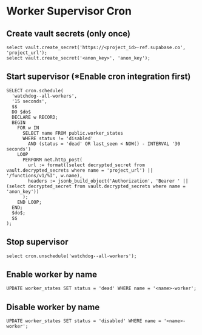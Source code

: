 # Worker Supervisor Cron

## Create vault secrets (only once)

```
select vault.create_secret('https://<project_id>-ref.supabase.co', 'project_url');
select vault.create_secret('<anon_key>', 'anon_key');
```

## Start supervisor (*Enable cron integration first)

```
SELECT cron.schedule(
  'watchdog--all-workers',
  '15 seconds',
  $$
  DO $do$
  DECLARE w RECORD;
  BEGIN
    FOR w IN
      SELECT name FROM public.worker_states
      WHERE status != 'disabled'
        AND (status = 'dead' OR last_seen < NOW() - INTERVAL '30 seconds')
    LOOP
      PERFORM net.http_post(
        url := format((select decrypted_secret from vault.decrypted_secrets where name = 'project_url') || '/functions/v1/%I', w.name),
        headers := jsonb_build_object('Authorization', 'Bearer ' || (select decrypted_secret from vault.decrypted_secrets where name = 'anon_key'))
      );
    END LOOP;
  END;
  $do$;
  $$
);
```

## Stop supervisor

```
select cron.unschedule('watchdog--all-workers');
```

## Enable worker by name

```
UPDATE worker_states SET status = 'dead' WHERE name = '<name>-worker';
```

## Disable worker by name

```
UPDATE worker_states SET status = 'disabled' WHERE name = '<name>-worker';
```

